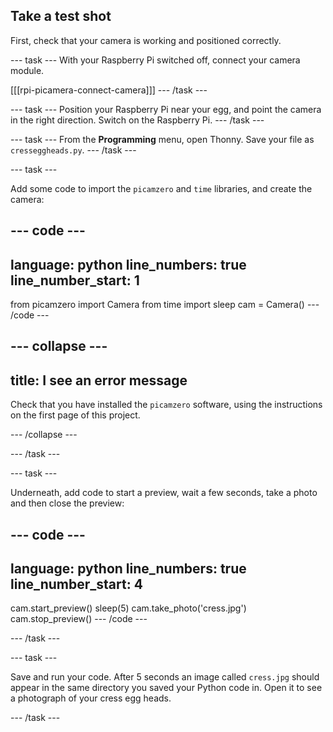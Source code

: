 ## Take a test shot

First, check that your camera is working and positioned correctly.

--- task ---
With your Raspberry Pi switched off, connect your camera module.

[[[rpi-picamera-connect-camera]]]
--- /task ---

--- task ---
Position your Raspberry Pi near your egg, and point the camera in the right direction. Switch on the Raspberry Pi. 
--- /task ---

--- task ---
From the **Programming** menu, open Thonny. Save your file as `cresseggheads.py`.
--- /task ---

--- task ---

Add some code to import the `picamzero` and `time` libraries, and create the camera:

--- code ---
---
language: python
line_numbers: true
line_number_start: 1
---
from picamzero import Camera
from time import sleep
cam = Camera()
--- /code ---

--- collapse ---
---
title: I see an error message 
---

Check that you have installed the `picamzero` software, using the instructions on the first page of this project.

--- /collapse ---

--- /task ---

--- task ---

Underneath, add code to start a preview, wait a few seconds, take a photo and then close the preview:

--- code ---
---
language: python
line_numbers: true
line_number_start: 4
---
cam.start_preview()
sleep(5)
cam.take_photo('cress.jpg')
cam.stop_preview()
--- /code ---

--- /task ---

--- task ---

Save and run your code. After 5 seconds an image called `cress.jpg` should appear in the same directory you saved your Python code in. Open it to see a photograph of your cress egg heads.

--- /task ---

